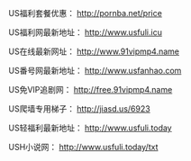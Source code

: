 US福利套餐优惠：
http://pornba.net/price

US福利网最新地址：
http://www.usfuli.icu

US在线最新网址：
http://www.91vipmp4.name

US番号网最新地址：
http://www.usfanhao.com

US免VIP追剧网：
http://free.91vipmp4.name

US爬墙专用梯子：
http://jiasd.us/6923

US轻福利最新地址：
http://www.usfuli.today

USH小说网：
http://www.usfuli.today/txt
